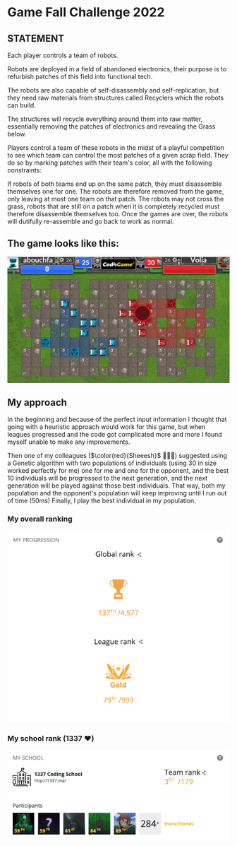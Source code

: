 # Game Fall Challenge 2022

## STATEMENT
Each player controls a team of robots.

Robots are deployed in a field of abandoned electronics, their purpose is to refurbish patches of this field into functional tech.

The robots are also capable of self-disassembly and self-replication, but they need raw materials from structures called Recyclers which the robots can build.

The structures will recycle everything around them into raw matter, essentially removing the patches of electronics and revealing the Grass below.

Players control a team of these robots in the midst of a playful competition to see which team can control the most patches of a given scrap field. They do so by marking patches with their team's color, all with the following constraints:

If robots of both teams end up on the same patch, they must disassemble themselves one for one. The robots are therefore removed from the game, only leaving at most one team on that patch.
The robots may not cross the grass, robots that are still on a patch when it is completely recycled must therefore disassemble themselves too.
Once the games are over, the robots will dutifully re-assemble and go back to work as normal.

## The game looks like this:
<img src="https://github.com/Abdeljalil-Bouchfar/Codingame_Fall_2022/blob/master/imgs/example.png?raw=true" alt="">

## My approach
In the beginning and because of the perfect input information I thought that going with a heuristic approach would work for this game, but when leagues progressed and the code got complicated more and more I found myself unable to make any improvements.

Then one of my colleagues ($\color{red}{Sheeesh}$ 👨🏻‍💻) suggested using a Genetic algorithm with two populations of individuals (using 30 in size worked perfectly for me) one for me and one for the opponent, and the best 10 individuals will be progressed to the next generation, and the next generation will be played against those best individuals. That way, both my population and the opponent's population will keep improving until I run out of time (50ms)
Finally, I play the best individual in my population.

### My overall ranking
<img src="https://github.com/Abdeljalil-Bouchfar/Codingame_Fall_2022/blob/master/imgs/indiv_rand.png?raw=true" alt="">

### My school rank (1337 ❤️)
<img src="https://github.com/Abdeljalil-Bouchfar/Codingame_Fall_2022/blob/master/imgs/team_rand.png?raw=true" alt="">
